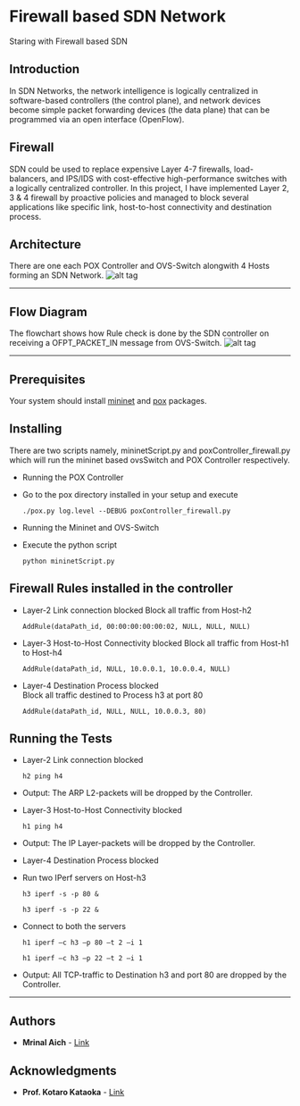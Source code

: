 # Firewall based SDN Network
Staring with Firewall based SDN

## Introduction
In SDN Networks, the network intelligence is logically centralized in software-based controllers (the control plane), and network devices become simple packet forwarding devices (the data plane) that can be programmed via an open interface (OpenFlow).

## Firewall
SDN could be used to replace expensive Layer 4-7 firewalls, load-balancers, and IPS/IDS with cost-effective high-performance switches with a logically centralized controller.
In this project, I have implemented Layer 2, 3 & 4 firewall by proactive policies and managed to block several applications like specific link, host-to-host connectivity and destination process.

## Architecture
There are one each POX Controller and OVS-Switch alongwith 4 Hosts forming an SDN Network.
![alt tag](https://github.com/MrinalAich/SDN/blob/master/Architecture.png)

---

## Flow Diagram  
The flowchart shows how Rule check is done by the SDN controller on receiving a OFPT_PACKET_IN message from OVS-Switch.
![alt tag](https://github.com/MrinalAich/SDN/blob/master/Flow_Diagram.png)

---

## Prerequisites  
Your system should install [mininet](http://mininet.org/download/) and [pox](https://openflow.stanford.edu/display/ONL/POX+Wiki#POXWiki-InstallingPOX) packages.

## Installing
There are two scripts namely, mininetScript.py and poxController_firewall.py which will run the mininet based ovsSwitch and POX Controller respectively.

* Running the POX Controller  
 * Go to the pox directory installed in your setup and execute  
   ```
   ./pox.py log.level --DEBUG poxController_firewall.py
   ```

* Running the Mininet and OVS-Switch  
 * Execute the python script  
   ```
   python mininetScript.py
   ```

## Firewall Rules installed in the controller
* Layer-2 Link connection blocked
  Block all traffic from Host-h2
  ```
  AddRule(dataPath_id, 00:00:00:00:00:02, NULL, NULL, NULL)
  ```
* Layer-3 Host-to-Host Connectivity blocked
  Block all traffic from Host-h1 to Host-h4  
  ```
  AddRule(dataPath_id, NULL, 10.0.0.1, 10.0.0.4, NULL)
  ```
* Layer-4 Destination Process blocked  
  Block all traffic destined to Process h3 at port 80  
  ```
  AddRule(dataPath_id, NULL, NULL, 10.0.0.3, 80)
  ```

## Running the Tests
* Layer-2 Link connection blocked  
  ```
  h2 ping h4
  ```
 * Output: The ARP L2-packets will be dropped by the Controller.

* Layer-3 Host-to-Host Connectivity blocked  
  ```
  h1 ping h4
  ```
 * Output: The IP Layer-packets will be dropped by the Controller.

* Layer-4 Destination Process blocked  
 * Run two IPerf servers on Host-h3  
   ```
   h3 iperf -s -p 80 &
   
   h3 iperf -s -p 22 &
   ```
 * Connect to both the servers  
   ```
   h1 iperf –c h3 –p 80 –t 2 –i 1
   
   h1 iperf –c h3 –p 22 –t 2 –i 1
   ```
 * Output: All TCP-traffic to Destination h3 and port 80 are dropped by the Controller.

---

## Authors
* **Mrinal Aich** - [Link](http://cse.iith.ac.in/sites/default/files/Images/mtech%202016/CS16MTECH11009.pdf)

## Acknowledgments
* **Prof. Kotaro Kataoka** - [Link](http://cse.iith.ac.in/profile/faculty/kotaro/)
